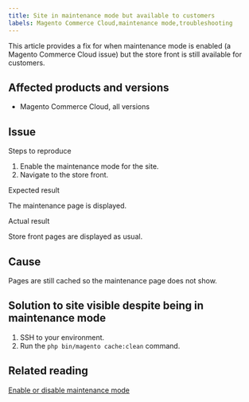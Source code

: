 ```yaml
---
title: Site in maintenance mode but available to customers
labels: Magento Commerce Cloud,maintenance mode,troubleshooting
---
```


This article provides a fix for when maintenance mode is enabled (a Magento Commerce Cloud issue) but the store front is still available for customers.

## Affected products and versions

* Magento Commerce Cloud, all versions

## Issue

 <span class="wysiwyg-underline">Steps to reproduce</span>

1. Enable the maintenance mode for the site.
1. Navigate to the store front.

 <span class="wysiwyg-underline">Expected result</span>

The maintenance page is displayed.

 <span class="wysiwyg-underline">Actual result</span>

Store front pages are displayed as usual.

## Cause

Pages are still cached so the maintenance page does not show.

## Solution to site visible despite being in maintenance mode

1. SSH to your environment.
1. Run the `php bin/magento cache:clean` command.

## Related reading

 [Enable or disable maintenance mode](https://devdocs.magento.com/guides/v2.3/install-gde/install/cli/install-cli-subcommands-maint.html)
